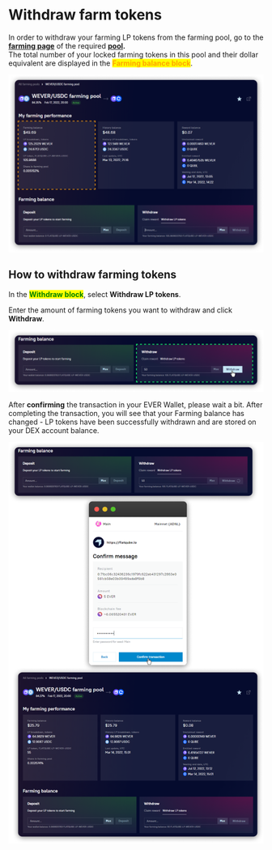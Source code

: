 # Withdraw farm tokens

In order to withdraw your farming LP tokens from the farming pool, go to the [**farming page**](../interface/farm-page-user/) of the required [**pool**](../interface/farming-pools.md)**.**\
The total number of your locked farming tokens in this pool and their dollar equivalent are displayed in the <mark style="color:orange;">**Farming balance block**</mark>.

![](<../../../.gitbook/assets/image (90).png>)

## How to withdraw farming tokens

In the <mark style="color:green;">**Withdraw block**</mark>, select **Withdraw LP tokens**.

Enter the amount of farming tokens you want to withdraw and click **Withdraw**.

![](<../../../.gitbook/assets/image (172).png>)

After **confirming** the transaction in your EVER Wallet, please wait a bit. After completing the transaction, you will see that your Farming balance has changed - LP tokens have been successfully withdrawn and are stored on your DEX account balance.

![](<../../../.gitbook/assets/image (83).png>)
